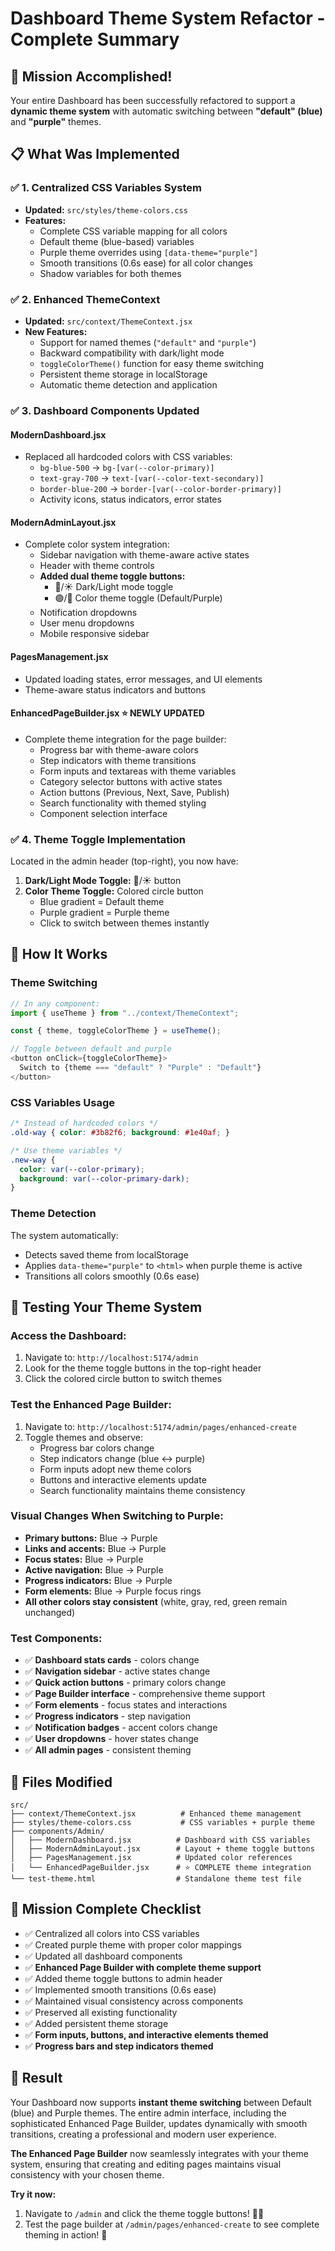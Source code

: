 # Dashboard Theme System Refactor - Complete Summary

## 🎯 **Mission Accomplished!**

Your entire Dashboard has been successfully refactored to support a **dynamic theme system** with automatic switching between **"default" (blue)** and **"purple"** themes.

## 📋 **What Was Implemented**

### ✅ **1. Centralized CSS Variables System**
- **Updated:** `src/styles/theme-colors.css` 
- **Features:**
  - Complete CSS variable mapping for all colors
  - Default theme (blue-based) variables
  - Purple theme overrides using `[data-theme="purple"]`
  - Smooth transitions (0.6s ease) for all color changes
  - Shadow variables for both themes

### ✅ **2. Enhanced ThemeContext**
- **Updated:** `src/context/ThemeContext.jsx`
- **New Features:**
  - Support for named themes (`"default"` and `"purple"`)
  - Backward compatibility with dark/light mode
  - `toggleColorTheme()` function for easy theme switching
  - Persistent theme storage in localStorage
  - Automatic theme detection and application

### ✅ **3. Dashboard Components Updated**

#### **ModernDashboard.jsx**
- Replaced all hardcoded colors with CSS variables:
  - `bg-blue-500` → `bg-[var(--color-primary)]`
  - `text-gray-700` → `text-[var(--color-text-secondary)]`
  - `border-blue-200` → `border-[var(--color-border-primary)]`
  - Activity icons, status indicators, error states

#### **ModernAdminLayout.jsx** 
- Complete color system integration:
  - Sidebar navigation with theme-aware active states
  - Header with theme controls
  - **Added dual theme toggle buttons:**
    - 🌙/☀️ Dark/Light mode toggle
    - 🟣/🔵 Color theme toggle (Default/Purple)
  - Notification dropdowns
  - User menu dropdowns
  - Mobile responsive sidebar

#### **PagesManagement.jsx**
- Updated loading states, error messages, and UI elements
- Theme-aware status indicators and buttons

#### **EnhancedPageBuilder.jsx** ⭐ **NEWLY UPDATED**
- Complete theme integration for the page builder:
  - Progress bar with theme-aware colors
  - Step indicators with theme transitions
  - Form inputs and textareas with theme variables
  - Category selector buttons with active states
  - Action buttons (Previous, Next, Save, Publish)
  - Search functionality with themed styling
  - Component selection interface

### ✅ **4. Theme Toggle Implementation**
Located in the admin header (top-right), you now have:

1. **Dark/Light Mode Toggle:** 🌙/☀️ button
2. **Color Theme Toggle:** Colored circle button
   - Blue gradient = Default theme
   - Purple gradient = Purple theme
   - Click to switch between themes instantly

## 🎨 **How It Works**

### **Theme Switching**
```javascript
// In any component:
import { useTheme } from "../context/ThemeContext";

const { theme, toggleColorTheme } = useTheme();

// Toggle between default and purple
<button onClick={toggleColorTheme}>
  Switch to {theme === "default" ? "Purple" : "Default"}
</button>
```

### **CSS Variables Usage**
```css
/* Instead of hardcoded colors */
.old-way { color: #3b82f6; background: #1e40af; }

/* Use theme variables */
.new-way { 
  color: var(--color-primary); 
  background: var(--color-primary-dark); 
}
```

### **Theme Detection**
The system automatically:
- Detects saved theme from localStorage
- Applies `data-theme="purple"` to `<html>` when purple theme is active
- Transitions all colors smoothly (0.6s ease)

## 🚀 **Testing Your Theme System**

### **Access the Dashboard:**
1. Navigate to: `http://localhost:5174/admin`
2. Look for the theme toggle buttons in the top-right header
3. Click the colored circle button to switch themes

### **Test the Enhanced Page Builder:**
1. Navigate to: `http://localhost:5174/admin/pages/enhanced-create`
2. Toggle themes and observe:
   - Progress bar colors change
   - Step indicators change (blue ↔ purple)
   - Form inputs adopt new theme colors
   - Buttons and interactive elements update
   - Search functionality maintains theme consistency

### **Visual Changes When Switching to Purple:**
- **Primary buttons:** Blue → Purple
- **Links and accents:** Blue → Purple  
- **Focus states:** Blue → Purple
- **Active navigation:** Blue → Purple
- **Progress indicators:** Blue → Purple
- **Form elements:** Blue → Purple focus rings
- **All other colors stay consistent** (white, gray, red, green remain unchanged)

### **Test Components:**
- ✅ **Dashboard stats cards** - colors change
- ✅ **Navigation sidebar** - active states change
- ✅ **Quick action buttons** - primary colors change
- ✅ **Page Builder interface** - comprehensive theme support
- ✅ **Form elements** - focus states and interactions
- ✅ **Progress indicators** - step navigation
- ✅ **Notification badges** - accent colors change
- ✅ **User dropdowns** - hover states change
- ✅ **All admin pages** - consistent theming

## 📁 **Files Modified**

```
src/
├── context/ThemeContext.jsx          # Enhanced theme management
├── styles/theme-colors.css           # CSS variables + purple theme
├── components/Admin/
│   ├── ModernDashboard.jsx          # Dashboard with CSS variables
│   ├── ModernAdminLayout.jsx        # Layout + theme toggle buttons
│   ├── PagesManagement.jsx          # Updated color references
│   └── EnhancedPageBuilder.jsx      # ⭐ COMPLETE theme integration
└── test-theme.html                  # Standalone theme test file
```

## 🎯 **Mission Complete Checklist**

- ✅ Centralized all colors into CSS variables
- ✅ Created purple theme with proper color mappings
- ✅ Updated all dashboard components
- ✅ **Enhanced Page Builder with complete theme support**
- ✅ Added theme toggle buttons to admin header
- ✅ Implemented smooth transitions (0.6s ease)
- ✅ Maintained visual consistency across components
- ✅ Preserved all existing functionality
- ✅ Added persistent theme storage
- ✅ **Form inputs, buttons, and interactive elements themed**
- ✅ **Progress bars and step indicators themed**

## 🎉 **Result**

Your Dashboard now supports **instant theme switching** between Default (blue) and Purple themes. The entire admin interface, including the sophisticated Enhanced Page Builder, updates dynamically with smooth transitions, creating a professional and modern user experience.

**The Enhanced Page Builder** now seamlessly integrates with your theme system, ensuring that creating and editing pages maintains visual consistency with your chosen theme.

**Try it now:** 
1. Navigate to `/admin` and click the theme toggle buttons! 🎨✨
2. Test the page builder at `/admin/pages/enhanced-create` to see complete theming in action! 🚀